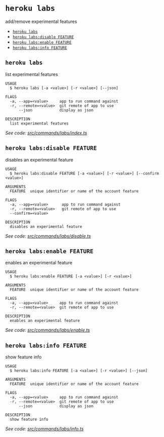 `heroku labs`
=============

add/remove experimental features

* [`heroku labs`](#heroku-labs)
* [`heroku labs:disable FEATURE`](#heroku-labsdisable-feature)
* [`heroku labs:enable FEATURE`](#heroku-labsenable-feature)
* [`heroku labs:info FEATURE`](#heroku-labsinfo-feature)

## `heroku labs`

list experimental features

```
USAGE
  $ heroku labs [-a <value>] [-r <value>] [--json]

FLAGS
  -a, --app=<value>     app to run command against
  -r, --remote=<value>  git remote of app to use
      --json            display as json

DESCRIPTION
  list experimental features
```

_See code: [src/commands/labs/index.ts](https://github.com/heroku/cli/blob/v11.0.0-alpha.4/packages/cli/src/commands/labs/index.ts)_

## `heroku labs:disable FEATURE`

disables an experimental feature

```
USAGE
  $ heroku labs:disable FEATURE [-a <value>] [-r <value>] [--confirm <value>]

ARGUMENTS
  FEATURE  unique identifier or name of the account feature

FLAGS
  -a, --app=<value>      app to run command against
  -r, --remote=<value>   git remote of app to use
  --confirm=<value>

DESCRIPTION
  disables an experimental feature
```

_See code: [src/commands/labs/disable.ts](https://github.com/heroku/cli/blob/v11.0.0-alpha.4/packages/cli/src/commands/labs/disable.ts)_

## `heroku labs:enable FEATURE`

enables an experimental feature

```
USAGE
  $ heroku labs:enable FEATURE [-a <value>] [-r <value>]

ARGUMENTS
  FEATURE  unique identifier or name of the account feature

FLAGS
  -a, --app=<value>     app to run command against
  -r, --remote=<value>  git remote of app to use

DESCRIPTION
  enables an experimental feature
```

_See code: [src/commands/labs/enable.ts](https://github.com/heroku/cli/blob/v11.0.0-alpha.4/packages/cli/src/commands/labs/enable.ts)_

## `heroku labs:info FEATURE`

show feature info

```
USAGE
  $ heroku labs:info FEATURE [-a <value>] [-r <value>] [--json]

ARGUMENTS
  FEATURE  unique identifier or name of the account feature

FLAGS
  -a, --app=<value>     app to run command against
  -r, --remote=<value>  git remote of app to use
      --json            display as json

DESCRIPTION
  show feature info
```

_See code: [src/commands/labs/info.ts](https://github.com/heroku/cli/blob/v11.0.0-alpha.4/packages/cli/src/commands/labs/info.ts)_
